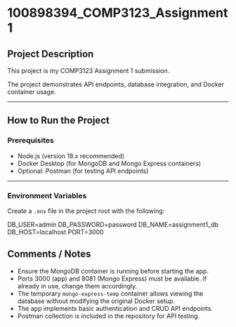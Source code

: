 # 100898394_COMP3123_Assignment1

## Project Description
This project is my COMP3123 Assignment 1 submission.  
  
The project demonstrates API endpoints, database integration, and Docker container usage.

---

## How to Run the Project

### Prerequisites
- Node.js (version 18.x recommended)  
- Docker Desktop (for MongoDB and Mongo Express containers)  
- Optional: Postman (for testing API endpoints)

---

### Environment Variables
Create a `.env` file in the project root with the following:

DB_USER=admin
DB_PASSWORD=password
DB_NAME=assignment1_db
DB_HOST=localhost
PORT=3000

## Comments / Notes
- Ensure the MongoDB container is running before starting the app.  
- Ports 3000 (app) and 8081 (Mongo Express) must be available. If already in use, change them accordingly.  
- The temporary `mongo-express-temp` container allows viewing the database without modifying the original Docker setup.  
- The app implements basic authentication and CRUD API endpoints.  
- Postman collection is included in the repository for API testing.  